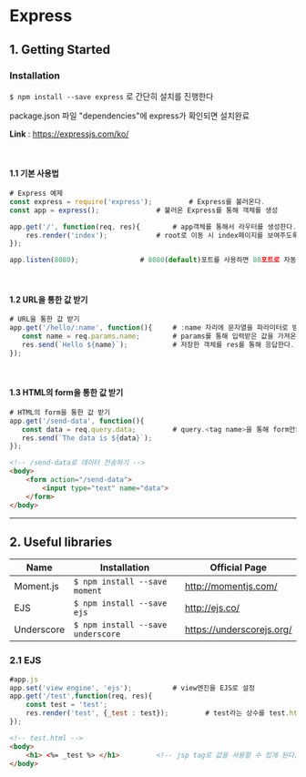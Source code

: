 # Express

## 1. Getting Started

### Installation

`$ npm install --save express` 로 간단히 설치를 진행한다

package.json 파일 "dependencies"에 express가 확인되면 설치완료

**Link** : <https://expressjs.com/ko/>

<br>

#### 1.1 기본 사용법

``` js
# Express 예제
const express = require('express'); 	    # Express를 불러온다.
const app = express(); 			    # 불러온 Express를 통해 객체를 생성

app.get('/', function(req, res){	    # app객체를 통해서 라우터를 생성한다.
    res.render('index'); 		    # root로 이동 시 index페이지를 보여주도록 설정
});

app.listen(8080);			    # 8080(default)포트를 사용하면 80포트로 자동 바인딩
```

<br>

#### 1.2 URL을 통한 값 받기

```js
# URL을 통한 값 받기
app.get('/hello/:name', function(){		# :name 자리에 문자열을 파라미터로 받는다.
   const name = req.params.name;		# params를 통해 입력받은 값을 가져온다.
   res.send(`Hello ${name}`);			# 저장한 객체를 res를 통해 응답한다.
});
```

<br>

#### 1.3 HTML의 form을 통한 값 받기

```js
# HTML의 form을 통한 값 받기
app.get('/send-data', function(){
   const data = req.query.data;			# query.<tag name>을 통해 form안의 내용을 가져온다. 
   res.send(`The data is ${data}`);
});
```

```html
<!-- /send-data로 데이터 전송하기 -->
<body>
    <form action="/send-data">
        <input type="text" name="data">
    </form>
</body>
```


<hr>

## 2. Useful libraries

| Name       | Installation                      | Official Page             |
| ---------- | --------------------------------- | ------------------------- |
| Moment.js  | `$ npm install --save moment`     | http://momentjs.com/      |
| EJS        | `$ npm install --save ejs`        | http://ejs.co/            |
| Underscore | `$ npm install --save underscore` | https://underscorejs.org/ |

### 2.1 EJS

```js
#app.js
app.set('view engine', 'ejs');			# view엔진을 EJS로 설정
app.get('/test',function(req, res){
    const test = 'test';
    res.render('test', {_test : test});	        # test라는 상수를 test.html로 전송
});
```

```html
<!-- test.html -->
<body>
    <h1> <%= _test %> </h1>			<!-- jsp tag로 값을 사용할 수 있게 된다. -->
</body>
```
